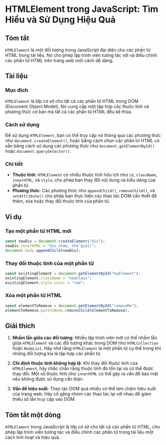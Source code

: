 <!--
Meta Description: # HTMLElement trong JavaScript: Tìm Hiểu và Sử Dụng Hiệu Quả ## Tóm tắt `HTMLElement` là một đối tượng trong JavaScript đại diện cho các phần tử HTML ...
Meta Keywords: các, phần, một, htmlelement, thuộc
-->

# HTMLElement trong JavaScript: Tìm Hiểu và Sử Dụng Hiệu Quả

## Tóm tắt
`HTMLElement` là một đối tượng trong JavaScript đại diện cho các phần tử HTML trong tài liệu. Nó cho phép lập trình viên tương tác với và điều chỉnh các phần tử HTML trên trang web một cách dễ dàng.

## Tài liệu
### Mục đích
`HTMLElement` là lớp cơ sở cho tất cả các phần tử HTML trong DOM (Document Object Model). Nó cung cấp một tập hợp các thuộc tính và phương thức cơ bản mà tất cả các phần tử HTML đều kế thừa.

### Cách sử dụng
Để sử dụng `HTMLElement`, bạn có thể truy cập nó thông qua các phương thức như `document.createElement()`, hoặc bằng cách chọn các phần tử HTML có sẵn bằng cách sử dụng các phương thức như `document.getElementById()` hoặc `document.querySelector()`.

### Chi tiết
- **Thuộc tính**: `HTMLElement` có nhiều thuộc tính hữu ích như `id`, `className`, `innerHTML`, và `style`, cho phép bạn thay đổi nội dung và kiểu dáng của phần tử.
- **Phương thức**: Các phương thức như `appendChild()`, `removeChild()`, và `setAttribute()` cho phép bạn thực hiện các thao tác DOM cần thiết để thêm, xóa hoặc thay đổi thuộc tính của phần tử.

## Ví dụ
### Tạo một phần tử HTML mới
```javascript
const newDiv = document.createElement("div");
newDiv.innerHTML = "Xin chào, thế giới!";
document.body.appendChild(newDiv);
```

### Thay đổi thuộc tính của một phần tử
```javascript
const existingElement = document.getElementById("myElement");
existingElement.className = "newClass";
existingElement.style.color = "red";
```

### Xóa một phần tử HTML
```javascript
const elementToRemove = document.getElementById("removeMe");
elementToRemove.parentNode.removeChild(elementToRemove);
```

## Giải thích
1. **Nhầm lẫn giữa các đối tượng**: Nhiều lập trình viên mới có thể nhầm lẫn giữa `HTMLElement` và các đối tượng khác trong DOM như `HTMLCollection` hoặc `NodeList`. Hãy nhớ rằng `HTMLElement` là một phần tử cụ thể trong khi những đối tượng kia là tập hợp các phần tử.
   
2. **Chỉ định thuộc tính không hợp lệ**: Khi thay đổi thuộc tính của `HTMLElement`, hãy chắc chắn rằng thuộc tính đó tồn tại và có thể được thay đổi. Một số thuộc tính như `innerHTML` có thể gây ra vấn đề bảo mật nếu không được sử dụng cẩn thận.

3. **Vấn đề hiệu suất**: Thao tác DOM quá nhiều có thể làm chậm hiệu suất của trang web. Hãy cố gắng nhóm các thao tác lại với nhau để giảm thiểu số lần truy cập vào DOM.

## Tóm tắt một dòng
`HTMLElement` trong JavaScript là lớp cơ sở cho tất cả các phần tử HTML, cho phép lập trình viên tương tác và điều chỉnh các phần tử trong tài liệu một cách linh hoạt và hiệu quả.